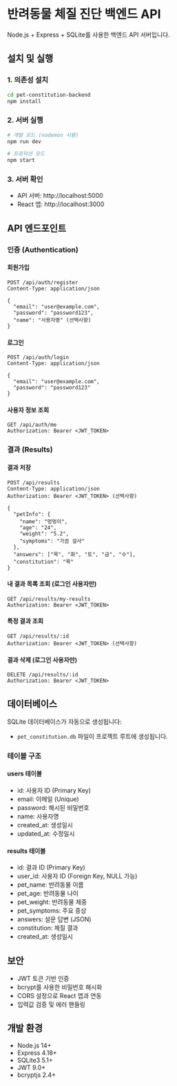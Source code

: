 # 반려동물 체질 진단 백엔드 API

Node.js + Express + SQLite를 사용한 백엔드 API 서버입니다.

## 설치 및 실행

### 1. 의존성 설치
```bash
cd pet-constitution-backend
npm install
```

### 2. 서버 실행
```bash
# 개발 모드 (nodemon 사용)
npm run dev

# 프로덕션 모드
npm start
```

### 3. 서버 확인
- API 서버: http://localhost:5000
- React 앱: http://localhost:3000

## API 엔드포인트

### 인증 (Authentication)

#### 회원가입
```
POST /api/auth/register
Content-Type: application/json

{
  "email": "user@example.com",
  "password": "password123",
  "name": "사용자명" (선택사항)
}
```

#### 로그인
```
POST /api/auth/login
Content-Type: application/json

{
  "email": "user@example.com",
  "password": "password123"
}
```

#### 사용자 정보 조회
```
GET /api/auth/me
Authorization: Bearer <JWT_TOKEN>
```

### 결과 (Results)

#### 결과 저장
```
POST /api/results
Content-Type: application/json
Authorization: Bearer <JWT_TOKEN> (선택사항)

{
  "petInfo": {
    "name": "멍멍이",
    "age": "24",
    "weight": "5.2",
    "symptoms": "가끔 설사"
  },
  "answers": ["목", "화", "토", "금", "수"],
  "constitution": "목"
}
```

#### 내 결과 목록 조회 (로그인 사용자만)
```
GET /api/results/my-results
Authorization: Bearer <JWT_TOKEN>
```

#### 특정 결과 조회
```
GET /api/results/:id
Authorization: Bearer <JWT_TOKEN> (선택사항)
```

#### 결과 삭제 (로그인 사용자만)
```
DELETE /api/results/:id
Authorization: Bearer <JWT_TOKEN>
```

## 데이터베이스

SQLite 데이터베이스가 자동으로 생성됩니다:
- `pet_constitution.db` 파일이 프로젝트 루트에 생성됩니다.

### 테이블 구조

#### users 테이블
- id: 사용자 ID (Primary Key)
- email: 이메일 (Unique)
- password: 해시된 비밀번호
- name: 사용자명
- created_at: 생성일시
- updated_at: 수정일시

#### results 테이블
- id: 결과 ID (Primary Key)
- user_id: 사용자 ID (Foreign Key, NULL 가능)
- pet_name: 반려동물 이름
- pet_age: 반려동물 나이
- pet_weight: 반려동물 체중
- pet_symptoms: 주요 증상
- answers: 설문 답변 (JSON)
- constitution: 체질 결과
- created_at: 생성일시

## 보안

- JWT 토큰 기반 인증
- bcrypt를 사용한 비밀번호 해시화
- CORS 설정으로 React 앱과 연동
- 입력값 검증 및 에러 핸들링

## 개발 환경

- Node.js 14+
- Express 4.18+
- SQLite3 5.1+
- JWT 9.0+
- bcryptjs 2.4+


